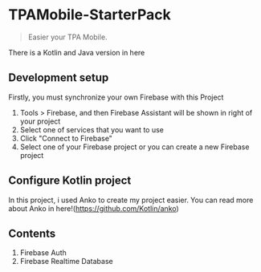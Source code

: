 # TPAMobile-StarterPack
> Easier your TPA Mobile.

There is a Kotlin and Java version in here

## Development setup
Firstly, you must synchronize your own Firebase with this Project
1. Tools > Firebase, and then Firebase Assistant will be shown in right of your project
2. Select one of services that you want to use
3. Click "Connect to Firebase"
4. Select one of your Firebase project or you can create a new Firebase project


## Configure Kotlin project
In this project, i used Anko to create my project easier. You can read more about Anko in here!(https://github.com/Kotlin/anko)


## Contents
1. Firebase Auth
2. Firebase Realtime Database
